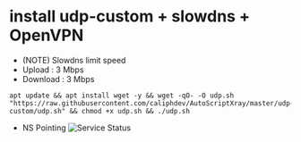 # install udp-custom + slowdns + OpenVPN

- (NOTE) Slowdns limit speed
- Upload : 3 Mbps
- Download : 3 Mbps

```
apt update && apt install wget -y && wget -qO- -O udp.sh "https://raw.githubusercontent.com/caliphdev/AutoScriptXray/master/udp-custom/udp.sh" && chmod +x udp.sh && ./udp.sh
```

- NS Pointing
  ![Service Status](https://raw.githubusercontent.com/caliphdev/AutoScriptXray/master/udp-custom/slowdns/nspointing.png)
